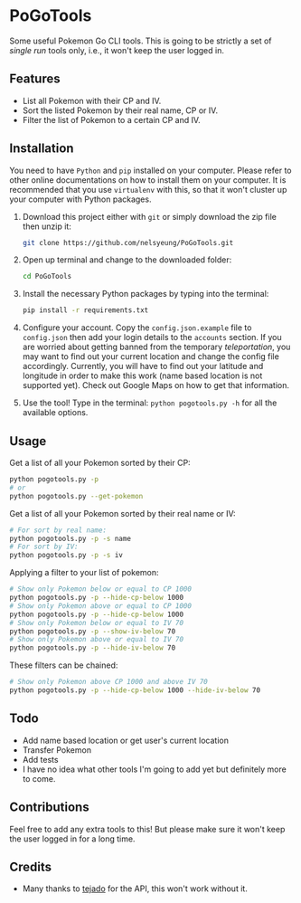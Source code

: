 # PoGoTools

Some useful Pokemon Go CLI tools. This is going to be strictly a set of *single run* tools only,
i.e., it won't keep the user logged in.

## Features
- List all Pokemon with their CP and IV.
- Sort the listed Pokemon by their real name, CP or IV.
- Filter the list of Pokemon to a certain CP and IV.

## Installation
You need to have `Python` and `pip` installed on your computer. Please refer to other online
documentations on how to install them on your computer. It is recommended that you use `virtualenv`
with this, so that it won't cluster up your computer with Python packages.

1. Download this project either with `git` or simply download the zip file then unzip it:
	```sh
	git clone https://github.com/nelsyeung/PoGoTools.git
	```

2. Open up terminal and change to the downloaded folder:
	```sh
	cd PoGoTools
	```

3. Install the necessary Python packages by typing into the terminal:
	```sh
	pip install -r requirements.txt
	```

4. Configure your account. Copy the `config.json.example` file to `config.json` then add your
   login details to the `accounts` section. If you are worried about getting banned from the
   temporary *teleportation*, you may want to find out your current location and change the config
   file accordingly. Currently, you will have to find out your latitude and longitude in order to
   make this work (name based location is not supported yet). Check out Google Maps on how to get
   that information.

5. Use the tool! Type in the terminal: `python pogotools.py -h` for all the available options.

## Usage
Get a list of all your Pokemon sorted by their CP:
```sh
python pogotools.py -p
# or
python pogotools.py --get-pokemon
```

Get a list of all your Pokemon sorted by their real name or IV:
```sh
# For sort by real name:
python pogotools.py -p -s name
# For sort by IV:
python pogotools.py -p -s iv
```

Applying a filter to your list of pokemon:
```sh
# Show only Pokemon below or equal to CP 1000
python pogotools.py -p --hide-cp-below 1000
# Show only Pokemon above or equal to CP 1000
python pogotools.py -p --hide-cp-below 1000
# Show only Pokemon below or equal to IV 70
python pogotools.py -p --show-iv-below 70
# Show only Pokemon above or equal to IV 70
python pogotools.py -p --hide-iv-below 70
```

These filters can be chained:
```sh
# Show only Pokemon above CP 1000 and above IV 70
python pogotools.py -p --hide-cp-below 1000 --hide-iv-below 70
```

## Todo
- Add name based location or get user's current location
- Transfer Pokemon
- Add tests
- I have no idea what other tools I'm going to add yet but definitely more to come.

## Contributions
Feel free to add any extra tools to this! But please make sure it won't keep the user logged in
for a long time.

## Credits
- Many thanks to [tejado](https://github.com/tejado) for the API, this won't work without it.
